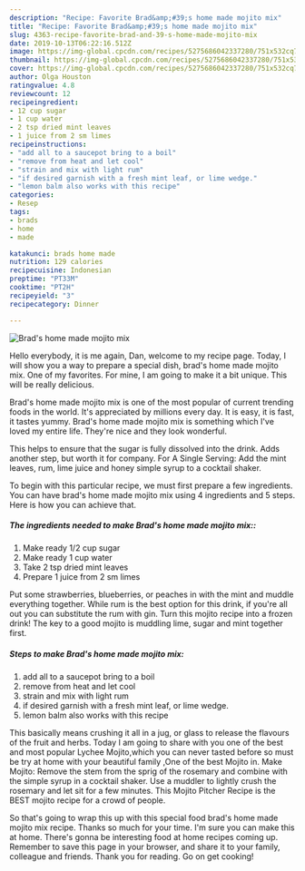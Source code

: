 ```yaml
---
description: "Recipe: Favorite Brad&amp;#39;s home made mojito mix"
title: "Recipe: Favorite Brad&amp;#39;s home made mojito mix"
slug: 4363-recipe-favorite-brad-and-39-s-home-made-mojito-mix
date: 2019-10-13T06:22:16.512Z
image: https://img-global.cpcdn.com/recipes/5275686042337280/751x532cq70/brads-home-made-mojito-mix-recipe-main-photo.jpg
thumbnail: https://img-global.cpcdn.com/recipes/5275686042337280/751x532cq70/brads-home-made-mojito-mix-recipe-main-photo.jpg
cover: https://img-global.cpcdn.com/recipes/5275686042337280/751x532cq70/brads-home-made-mojito-mix-recipe-main-photo.jpg
author: Olga Houston
ratingvalue: 4.8
reviewcount: 12
recipeingredient:
- 12 cup sugar
- 1 cup water
- 2 tsp dried mint leaves
- 1 juice from 2 sm limes
recipeinstructions:
- "add all to a saucepot bring to a boil"
- "remove from heat and let cool"
- "strain and mix with light rum"
- "if desired garnish with a fresh mint leaf, or lime wedge."
- "lemon balm also works with this recipe"
categories:
- Resep
tags:
- brads
- home
- made

katakunci: brads home made
nutrition: 129 calories
recipecuisine: Indonesian
preptime: "PT33M"
cooktime: "PT2H"
recipeyield: "3"
recipecategory: Dinner

---
```



![Brad&#39;s home made mojito mix](https://img-global.cpcdn.com/recipes/5275686042337280/751x532cq70/brads-home-made-mojito-mix-recipe-main-photo.jpg)

Hello everybody, it is me again, Dan, welcome to my recipe page. Today, I will show you a way to prepare a special dish, brad&#39;s home made mojito mix. One of my favorites. For mine, I am going to make it a bit unique. This will be really delicious.

Brad&#39;s home made mojito mix is one of the most popular of current trending foods in the world. It's appreciated by millions every day. It is easy, it is fast, it tastes yummy. Brad&#39;s home made mojito mix is something which I've loved my entire life. They're nice and they look wonderful.

This helps to ensure that the sugar is fully dissolved into the drink. Adds another step, but worth it for company. For A Single Serving: Add the mint leaves, rum, lime juice and honey simple syrup to a cocktail shaker.


To begin with this particular recipe, we must first prepare a few ingredients. You can have brad&#39;s home made mojito mix using 4 ingredients and 5 steps. Here is how you can achieve that.

##### The ingredients needed to make Brad&#39;s home made mojito mix::

1. Make ready 1/2 cup sugar
1. Make ready 1 cup water
1. Take 2 tsp dried mint leaves
1. Prepare 1 juice from 2 sm limes


Put some strawberries, blueberries, or peaches in with the mint and muddle everything together. While rum is the best option for this drink, if you&#39;re all out you can substitute the rum with gin. Turn this mojito recipe into a frozen drink! The key to a good mojito is muddling lime, sugar and mint together first. 

##### Steps to make Brad&#39;s home made mojito mix:

1. add all to a saucepot bring to a boil
1. remove from heat and let cool
1. strain and mix with light rum
1. if desired garnish with a fresh mint leaf, or lime wedge.
1. lemon balm also works with this recipe


This basically means crushing it all in a jug, or glass to release the flavours of the fruit and herbs. Today I am going to share with you one of the best and most popular Lychee Mojito,which you can never tasted before so must be try at home with your beautiful family ️,One of the best Mojito in. Make Mojito: Remove the stem from the sprig of the rosemary and combine with the simple syrup in a cocktail shaker. Use a muddler to lightly crush the rosemary and let sit for a few minutes. This Mojito Pitcher Recipe is the BEST mojito recipe for a crowd of people. 

So that's going to wrap this up with this special food brad&#39;s home made mojito mix recipe. Thanks so much for your time. I'm sure you can make this at home. There's gonna be interesting food at home recipes coming up. Remember to save this page in your browser, and share it to your family, colleague and friends. Thank you for reading. Go on get cooking!
